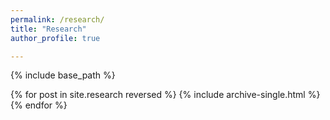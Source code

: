 ```yaml
---
permalink: /research/
title: "Research"
author_profile: true

---
```


{% include base_path %}

{% for post in site.research reversed %}
  {% include archive-single.html %}
{% endfor %}
